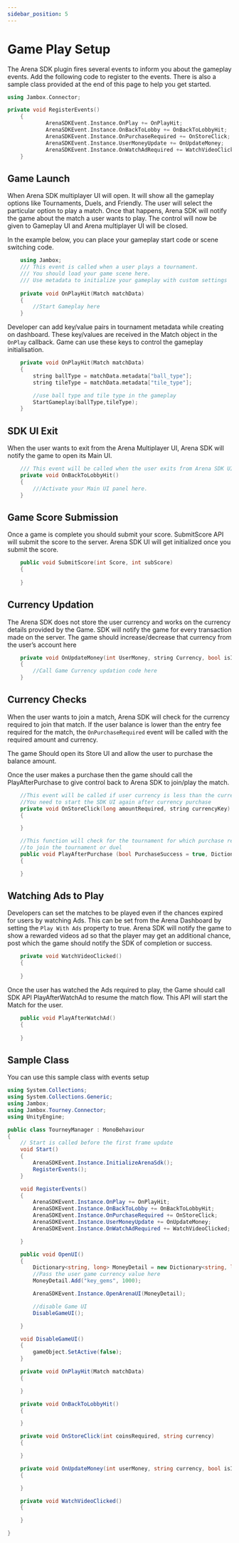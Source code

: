```yaml
---
sidebar_position: 5
---
```


# Game Play Setup

The Arena SDK plugin fires several events to inform you about the gameplay events. Add the following code to register to the events. There is also a sample class provided at the end of this page to help you get started.

```cpp
using Jambox.Connector;

private void RegisterEvents()
    {
            ArenaSDKEvent.Instance.OnPlay += OnPlayHit;
            ArenaSDKEvent.Instance.OnBackToLobby += OnBackToLobbyHit;
            ArenaSDKEvent.Instance.OnPurchaseRequired += OnStoreClick;
            ArenaSDKEvent.Instance.UserMoneyUpdate += OnUpdateMoney;
            ArenaSDKEvent.Instance.OnWatchAdRequired += WatchVideoClicked;
    }
```

## Game Launch

When Arena SDK multiplayer UI will open. It will show all the gameplay options like Tournaments, Duels, and Friendly. The user will select the particular option to play a match. Once that happens, Arena SDK will notify the game about the match a user wants to play. The control will now be given to Gameplay UI and Arena multiplayer UI will be closed.
 
In the example below, you can place your gameplay start code or scene switching code.

```cpp
    using Jambox;
    /// This event is called when a user plays a tournament. 
    /// You should load your game scene here.
    /// Use metadata to initialize your gameplay with custom settings
 	
    private void OnPlayHit(Match matchData)
    {
	    //Start Gameplay here
    }
```

Developer can add key/value pairs in tournament metadata while creating on dashboard. These key/values are received in the Match object in the `OnPlay` callback. Game can use these keys to control the gameplay initialisation.

```cpp
    private void OnPlayHit(Match matchData)
    {
	    string ballType = matchData.metadata["ball_type"];
	    string tileType = matchData.metadata["tile_type"];

        //use ball type and tile type in the gameplay
	    StartGameplay(ballType,tileType);
    }
```

## SDK UI Exit

When the user wants to exit from the Arena Multiplayer UI, Arena SDK will notify the game to open its Main UI.

```cpp
    /// This event will be called when the user exits from Arena SDK UI.     
    private void OnBackToLobbyHit()
    {
        ///Activate your Main UI panel here.
    }
```
## Game Score Submission

Once a game is complete you should submit your score. SubmitScore API will submit the score to the server. Arena SDK UI will get initialized once you submit the score.

```cpp
    public void SubmitScore(int Score, int subScore)
    {
            
    }
```


## Currency Updation

The Arena SDK does not store the user currency and works on the currency details provided by the Game. SDK will notify the game for every transaction made on the server. The game should increase/decrease that currency from the user’s account here

```cpp
    private void OnUpdateMoney(int UserMoney, string Currency, bool isIncrease)
    {
        //Call Game Currency updation code here
    }
```

## Currency Checks 

When the user wants to join a match, Arena SDK will check for the currency required to join that match. If the user balance is lower than the entry fee required for the match, the `OnPurchaseRequired` event will be called with the required amount and currency.
 
The game Should open its Store UI and allow the user to purchase the balance amount.
 
Once the user makes a purchase then the game should call the PlayAfterPurchase to give control back to Arena SDK to join/play the match.

```cpp
    //This event will be called if user currency is less than the currency required by the user to play the tournament
    //You need to start the SDK UI again after currency purchase
    private void OnStoreClick(long amountRequired, string currencyKey)
    {

    }

    //This function will check for the tournament for which purchase request has been made and open the corresponding panel 
    //to join the tournament or duel
    public void PlayAfterPurchase (bool PurchaseSuccess = true, Dictionary<string, long> currencyMap = null)
    {

    }
```

## Watching Ads to Play

Developers can set the matches to be played even if the chances expired for users by watching Ads. This can be set from the Arena Dashboard by setting the `Play With Ads` property to true. Arena SDK will notify the game to show a rewarded videos ad so that the player may get an additional chance, post which the game should notify the SDK of completion or success.

```cpp  
    private void WatchVideoClicked()
    {
        
    }
```

Once the user has watched the Ads required to play, the Game should call SDK API PlayAfterWatchAd to resume the match flow. This API will start the Match for the user.

```cpp
    public void PlayAfterWatchAd()
    {
        
    }
```

## Sample Class

You can use this sample class with events setup                                 

```csharp
using System.Collections;
using System.Collections.Generic;
using Jambox;
using Jambox.Tourney.Connector;
using UnityEngine;

public class TourneyManager : MonoBehaviour
{
    // Start is called before the first frame update
    void Start()
    {
        ArenaSDKEvent.Instance.InitializeArenaSdk();
        RegisterEvents();
    }

    void RegisterEvents()
    {
        ArenaSDKEvent.Instance.OnPlay += OnPlayHit;
        ArenaSDKEvent.Instance.OnBackToLobby += OnBackToLobbyHit;
        ArenaSDKEvent.Instance.OnPurchaseRequired += OnStoreClick;
        ArenaSDKEvent.Instance.UserMoneyUpdate += OnUpdateMoney;
        ArenaSDKEvent.Instance.OnWatchAdRequired += WatchVideoClicked;

    }

    public void OpenUI()
    {
        Dictionary<string, long> MoneyDetail = new Dictionary<string, long>();
        //Pass the user game currency value here
        MoneyDetail.Add("key_gems", 1000);

        ArenaSDKEvent.Instance.OpenArenaUI(MoneyDetail);

        //disable Game UI
        DisableGameUI();

    }

    void DisableGameUI()
    {
        gameObject.SetActive(false);
    }

    private void OnPlayHit(Match matchData)
    {

    }

    private void OnBackToLobbyHit()
    {

    }

    private void OnStoreClick(int coinsRequired, string currency)
    {

    }

    private void OnUpdateMoney(int userMoney, string currency, bool isIncrease)
    {

    }

    private void WatchVideoClicked()
    {

    }

}

```